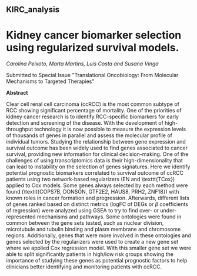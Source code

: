 ## KIRC_analysis

# Kidney cancer biomarker selection using regularized survival models.
<i> Carolina Peixoto, Marta Martins, Luís Costa and Susana Vinga </i>

Submitted to Special Issue "Translational Oncobiology: From Molecular Mechanisms to Targeted Therapies"

<b> Abstract </b>

Clear cell renal cell carcinoma (ccRCC) is the most common subtype of RCC showing significant percentage of mortality. One of the priorities of kidney cancer research is to identify RCC-specific biomarkers for early detection and screening of the disease. With the development of high-throughput technology it is now possible to measure the expression levels of thousands of genes in parallel and assess the molecular profile of individual tumors. Studying the relationship between gene expression and survival outcome has been widely used to find genes associated to cancer survival, providing new information for clinical decision-making. One of the challenges of using transcriptomics data is their high-dimensionality that can lead to instability on the selection of genes signatures. Here we identify potential prognostic biomarkers correlated to survival outcome of ccRCC patients using two network-based regularizers (EN and \texttt{TCox}) applied to Cox models. Some genes always selected by each method were found (\textit{COPS7B, DONSON, GTF2E2, HAUS8, PRH2, ZNF18}) with known roles in cancer formation and progression. Afterwards, different lists of genes ranked based on distinct metrics (logFC of DEGs or $\beta$ coefficients of regression) were analyzed using GSEA to try to find over- or under-represented mechanisms and pathways. Some ontologies were found in common between the gene sets tested, such as nuclear division, microtubule and tubulin binding and plasm membrane and chromosome regions.
Additionally, genes that were more involved in these ontologies and genes selected by the regularizers were used to create a new gene set where we applied Cox regression model. With this smaller gene set we were able to split significantly patients in high/low risk groups showing the importance of studying these genes as potential prognostic factors to help clinicians better identifying and monitoring patients with ccRCC.

